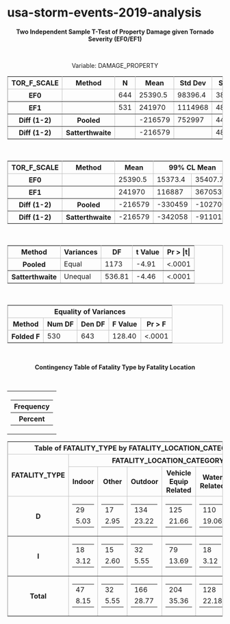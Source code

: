# usa-storm-events-2019-analysis

<html>
   <body>
      <div align="center">
         <p align="center"><b>Two Independent Sample T-Test of Property Damage given Tornado Severity (EF0/EF1)</b></p>
         <br>
         <p align="center">Variable: DAMAGE_PROPERTY</p>
      </div>
      <div align="center">
         <table class="table" cellspacing="0" cellpadding="5" rules="all" frame="box" bordercolor="#C1C1C1" summary="Procedure Ttest: Statistics">
            <colgroup>
               <col>
               <col>
            </colgroup>
            <colgroup>
               <col>
               <col>
               <col>
               <col>
               <col>
               <col>
            </colgroup>
            <thead>
               <tr>
                  <th class="l b header" scope="col">TOR_F_SCALE</th>
                  <th class="l b header" scope="col">Method</th>
                  <th class="r b header" scope="col">N</th>
                  <th class="r b header" scope="col">Mean</th>
                  <th class="r b header" scope="col">Std&nbsp;Dev</th>
                  <th class="r b header" scope="col">Std&nbsp;Err</th>
                  <th class="r b header" scope="col">Minimum</th>
                  <th class="r b header" scope="col">Maximum</th>
               </tr>
            </thead>
            <tbody>
               <tr>
                  <th class="l rowheader" scope="row">EF0</th>
                  <th class="l rowheader" scope="row">&nbsp;</th>
                  <td class="r data">644</td>
                  <td class="r data">25390.5</td>
                  <td class="r data">98396.4</td>
                  <td class="r data">3877.4</td>
                  <td class="r data">0</td>
                  <td class="r data">1380000</td>
               </tr>
               <tr>
                  <th class="l rowheader" scope="row">EF1</th>
                  <th class="l rowheader" scope="row">&nbsp;</th>
                  <td class="r data">531</td>
                  <td class="r data">241970</td>
                  <td class="r data">1114968</td>
                  <td class="r data">48385.5</td>
                  <td class="r data">0</td>
                  <td class="r data">15000000</td>
               </tr>
               <tr>
                  <th class="l rowheader" scope="row">Diff (1-2)</th>
                  <th class="l rowheader" scope="row">Pooled</th>
                  <td class="r data">&nbsp;</td>
                  <td class="r data" nowrap>-216579</td>
                  <td class="r data">752997</td>
                  <td class="r data">44139.0</td>
                  <td class="r data">&nbsp;</td>
                  <td class="r data">&nbsp;</td>
               </tr>
               <tr>
                  <th class="l rowheader" scope="row">Diff (1-2)</th>
                  <th class="l rowheader" scope="row">Satterthwaite</th>
                  <td class="r data">&nbsp;</td>
                  <td class="r data" nowrap>-216579</td>
                  <td class="r data">&nbsp;</td>
                  <td class="r data">48540.6</td>
                  <td class="r data">&nbsp;</td>
                  <td class="r data">&nbsp;</td>
               </tr>
            </tbody>
         </table>
      </div>
      <br>
      <div align="center">
         <table class="table" cellspacing="0" cellpadding="5" rules="all" frame="box" bordercolor="#C1C1C1" summary="Procedure Ttest: Confidence Limits">
            <colgroup>
               <col>
               <col>
            </colgroup>
            <colgroup>
               <col>
               <col>
               <col>
               <col>
               <col>
               <col>
            </colgroup>
            <thead>
               <tr>
                  <th class="l b header" scope="col">TOR_F_SCALE</th>
                  <th class="l b header" scope="col">Method</th>
                  <th class="r b header" scope="col">Mean</th>
                  <th class="c b header" colspan="2" scope="colgroup">99% CL Mean</th>
                  <th class="r b header" scope="col">Std&nbsp;Dev</th>
                  <th class="c b header" colspan="2" scope="colgroup">99% CL Std Dev</th>
               </tr>
            </thead>
            <tbody>
               <tr>
                  <th class="l rowheader" scope="row">EF0</th>
                  <th class="l rowheader" scope="row">&nbsp;</th>
                  <td class="r data">25390.5</td>
                  <td class="r data">15373.4</td>
                  <td class="r data">35407.7</td>
                  <td class="r data">98396.4</td>
                  <td class="r data">91775.4</td>
                  <td class="r data">105969</td>
               </tr>
               <tr>
                  <th class="l rowheader" scope="row">EF1</th>
                  <th class="l rowheader" scope="row">&nbsp;</th>
                  <td class="r data">241970</td>
                  <td class="r data">116887</td>
                  <td class="r data">367053</td>
                  <td class="r data">1114968</td>
                  <td class="r data">1032860</td>
                  <td class="r data">1210165</td>
               </tr>
               <tr>
                  <th class="l rowheader" scope="row">Diff (1-2)</th>
                  <th class="l rowheader" scope="row">Pooled</th>
                  <td class="r data" nowrap>-216579</td>
                  <td class="r data" nowrap>-330459</td>
                  <td class="r data" nowrap>-102700</td>
                  <td class="r data">752997</td>
                  <td class="r data">714855</td>
                  <td class="r data">795125</td>
               </tr>
               <tr>
                  <th class="l rowheader" scope="row">Diff (1-2)</th>
                  <th class="l rowheader" scope="row">Satterthwaite</th>
                  <td class="r data" nowrap>-216579</td>
                  <td class="r data" nowrap>-342058</td>
                  <td class="r data" nowrap>-91101.0</td>
                  <td class="r data">&nbsp;</td>
                  <td class="r data">&nbsp;</td>
                  <td class="r data">&nbsp;</td>
               </tr>
            </tbody>
         </table>
      </div>
      <br>
      <div align="center">
         <table class="table" cellspacing="0" cellpadding="5" rules="all" frame="box" bordercolor="#C1C1C1" summary="Procedure Ttest: T-Tests">
            <colgroup>
               <col>
            </colgroup>
            <colgroup>
               <col>
               <col>
               <col>
               <col>
            </colgroup>
            <thead>
               <tr>
                  <th class="l b header" scope="col">Method</th>
                  <th class="l b header" scope="col">Variances</th>
                  <th class="r b header" scope="col">DF</th>
                  <th class="r b header" scope="col">t&nbsp;Value</th>
                  <th class="r b header" scope="col">Pr&nbsp;&gt;&nbsp;|t|</th>
               </tr>
            </thead>
            <tbody>
               <tr>
                  <th class="l rowheader" scope="row">Pooled</th>
                  <td class="l data">Equal</td>
                  <td class="r data">1173</td>
                  <td class="r data" nowrap>-4.91</td>
                  <td class="r data">&lt;.0001</td>
               </tr>
               <tr>
                  <th class="l rowheader" scope="row">Satterthwaite</th>
                  <td class="l data">Unequal</td>
                  <td class="r data">536.81</td>
                  <td class="r data" nowrap>-4.46</td>
                  <td class="r data">&lt;.0001</td>
               </tr>
            </tbody>
         </table>
      </div>
      <br>
      <div align="center">
         <table class="table" cellspacing="0" cellpadding="5" rules="all" frame="box" bordercolor="#C1C1C1" summary="Procedure Ttest: Equality of Variances">
            <colgroup>
               <col>
            </colgroup>
            <colgroup>
               <col>
               <col>
               <col>
               <col>
            </colgroup>
            <thead>
               <tr>
                  <th class="c b header" colspan="5" scope="colgroup">Equality of Variances</th>
               </tr>
               <tr>
                  <th class="l b header" scope="col">Method</th>
                  <th class="r b header" scope="col">Num&nbsp;DF</th>
                  <th class="r b header" scope="col">Den&nbsp;DF</th>
                  <th class="r b header" scope="col">F Value</th>
                  <th class="r b header" scope="col">Pr&nbsp;&gt;&nbsp;F</th>
               </tr>
            </thead>
            <tbody>
               <tr>
                  <th class="l rowheader" scope="row">Folded F</th>
                  <td class="r data">530</td>
                  <td class="r data">643</td>
                  <td class="r data">128.40</td>
                  <td class="r data">&lt;.0001</td>
               </tr>
            </tbody>
         </table>
      </div>
      <br>
   </body>
</html>





<html>
<head>   
<p align="center"><b>Contingency Table of Fatality Type by Fatality Location</b></p>
<br> 

<div>
<div align="center">   
<tr>
<td>  




<div align="center">
<table rules=none>

<th>
<table>
<th>Frequency</th>
<tr>
<th>Percent</th>
</tr>
</table>
</th>
</table>
</div>

</td>
<td>
   
<div align="center">
<table class="table" cellspacing="0" cellpadding="5" rules="all" frame="box" bordercolor="#C1C1C1" summary="Procedure Freq: Cross-Tabular Freq Table">
<colgroup>
<col>
</colgroup>
<colgroup>
<col>
<col>
<col>
<col>
<col>
<col>
</colgroup>
<thead>
<tr>
<th class="c header" colspan="7" scope="colgroup">Table&nbsp;of&nbsp;FATALITY_TYPE&nbsp;by&nbsp;FATALITY_LOCATION_CATEGORY</th>
</tr>
<tr>
<th class="c b header" rowspan="2" scope="col">FATALITY_TYPE</th>
<th class="c b header" colspan="6" scope="colgroup">FATALITY_LOCATION_CATEGORY</th>
</tr>
<tr>
<th class="r header" scope="col">Indoor</th>
<th class="r header" scope="col">Other</th>
<th class="r header" scope="col">Outdoor</th>
<th class="r header" scope="col">Vehicle Equip<br/>Related</th>
<th class="r header" scope="col">Water Related</th>
<th class="r header" scope="col">Total</th>
</tr>
</thead>
<tbody>
<tr>
<th class="l t rowheader" scope="row">D    </th>
<td class="r t stacked_cell data"><table width="100%" border="0" cellpadding="5" cellspacing="0">
<tr>
<td class="r t data top_stacked_value">29</td>
</tr>
<tr>
<td class="r t data bottom_stacked_value">5.03</td>
</tr>
</table>
</td>
<td class="r t stacked_cell data"><table width="100%" border="0" cellpadding="5" cellspacing="0">
<tr>
<td class="r t data top_stacked_value">17</td>
</tr>
<tr>
<td class="r t data bottom_stacked_value">2.95</td>
</tr>
</table>
</td>
<td class="r t stacked_cell data"><table width="100%" border="0" cellpadding="5" cellspacing="0">
<tr>
<td class="r t data top_stacked_value">134</td>
</tr>
<tr>
<td class="r t data bottom_stacked_value">23.22</td>
</tr>
</table>
</td>
<td class="r t stacked_cell data"><table width="100%" border="0" cellpadding="5" cellspacing="0">
<tr>
<td class="r t data top_stacked_value">125</td>
</tr>
<tr>
<td class="r t data bottom_stacked_value">21.66</td>
</tr>
</table>
</td>
<td class="r t stacked_cell data"><table width="100%" border="0" cellpadding="5" cellspacing="0">
<tr>
<td class="r t data top_stacked_value">110</td>
</tr>
<tr>
<td class="r t data bottom_stacked_value">19.06</td>
</tr>
</table>
</td>
<td class="r t stacked_cell data"><table width="100%" border="0" cellpadding="5" cellspacing="0">
<tr>
<td class="r t data top_stacked_value">415</td>
</tr>
<tr>
<td class="r t data bottom_stacked_value">71.92</td>
</tr>
</table>
</td>
</tr>
<tr>
<th class="l t rowheader" scope="row">I    </th>
<td class="r t stacked_cell data"><table width="100%" border="0" cellpadding="5" cellspacing="0">
<tr>
<td class="r t data top_stacked_value">18</td>
</tr>
<tr>
<td class="r t data bottom_stacked_value">3.12</td>
</tr>
</table>
</td>
<td class="r t stacked_cell data"><table width="100%" border="0" cellpadding="5" cellspacing="0">
<tr>
<td class="r t data top_stacked_value">15</td>
</tr>
<tr>
<td class="r t data bottom_stacked_value">2.60</td>
</tr>
</table>
</td>
<td class="r t stacked_cell data"><table width="100%" border="0" cellpadding="5" cellspacing="0">
<tr>
<td class="r t data top_stacked_value">32</td>
</tr>
<tr>
<td class="r t data bottom_stacked_value">5.55</td>
</tr>
</table>
</td>
<td class="r t stacked_cell data"><table width="100%" border="0" cellpadding="5" cellspacing="0">
<tr>
<td class="r t data top_stacked_value">79</td>
</tr>
<tr>
<td class="r t data bottom_stacked_value">13.69</td>
</tr>
</table>
</td>
<td class="r t stacked_cell data"><table width="100%" border="0" cellpadding="5" cellspacing="0">
<tr>
<td class="r t data top_stacked_value">18</td>
</tr>
<tr>
<td class="r t data bottom_stacked_value">3.12</td>
</tr>
</table>
</td>
<td class="r t stacked_cell data"><table width="100%" border="0" cellpadding="5" cellspacing="0">
<tr>
<td class="r t data top_stacked_value">162</td>
</tr>
<tr>
<td class="r t data bottom_stacked_value">28.08</td>
</tr>
</table>
</td>
</tr>
<tr>
<th class="l t rowheader" scope="row">Total</th>
<td class="r t stacked_cell data"><table width="100%" border="0" cellpadding="5" cellspacing="0">
<tr>
<td class="r t data top_stacked_value">47</td>
</tr>
<tr>
<td class="r t data bottom_stacked_value">8.15</td>
</tr>
</table>
</td>
<td class="r t stacked_cell data"><table width="100%" border="0" cellpadding="5" cellspacing="0">
<tr>
<td class="r t data top_stacked_value">32</td>
</tr>
<tr>
<td class="r t data bottom_stacked_value">5.55</td>
</tr>
</table>
</td>
<td class="r t stacked_cell data"><table width="100%" border="0" cellpadding="5" cellspacing="0">
<tr>
<td class="r t data top_stacked_value">166</td>
</tr>
<tr>
<td class="r t data bottom_stacked_value">28.77</td>
</tr>
</table>
</td>
<td class="r t stacked_cell data"><table width="100%" border="0" cellpadding="5" cellspacing="0">
<tr>
<td class="r t data top_stacked_value">204</td>
</tr>
<tr>
<td class="r t data bottom_stacked_value">35.36</td>
</tr>
</table>
</td>
<td class="r t stacked_cell data"><table width="100%" border="0" cellpadding="5" cellspacing="0">
<tr>
<td class="r t data top_stacked_value">128</td>
</tr>
<tr>
<td class="r t data bottom_stacked_value">22.18</td>
</tr>
</table>
</td>
<td class="r t stacked_cell data"><table width="100%" border="0" cellpadding="5" cellspacing="0">
<tr>
<td class="r t data top_stacked_value">577</td>
</tr>
<tr>
<td class="r t data bottom_stacked_value">100.00</td>
</tr>
</table>
</td>
</tr>
</tbody>
</table>
</div>
</tr>
</table>
</div>
</div>
</body>
</html>




